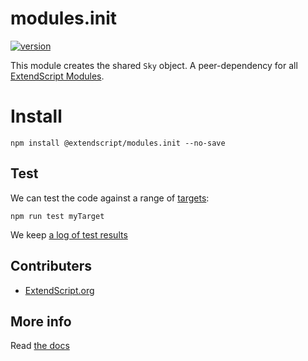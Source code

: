 # modules.init

[![version](https://img.shields.io/npm/v/@extendscript/modules.init.svg)](https://www.npmjs.org/package/@extendscript/modules.init)

This module creates the shared `Sky` object. A peer-dependency for all [ExtendScript Modules](../docs/API-Registry.md).


# Install

    npm install @extendscript/modules.init --no-save


## Test

We can test the code against a range of [targets](https://github.com/nbqx/fakestk/blob/master/resources/versions.json):

    npm run test myTarget

We keep [a log of test results](./test/results_log.md)


## Contributers

  * [ExtendScript.org](https://github.com/ExtendScript)


## More info

Read [the docs](../docs/README.md)
